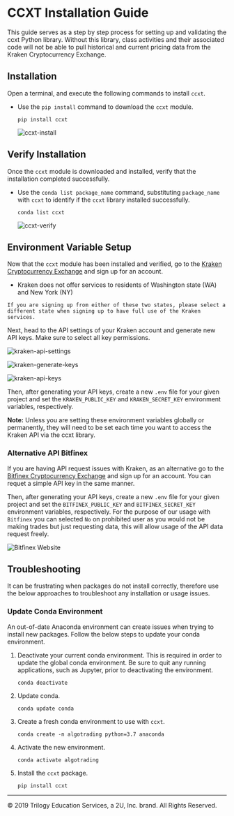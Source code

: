# CCXT Installation Guide

This guide serves as a step by step process for setting up and validating the ccxt Python library. Without this library, class activities and their associated code will not be able to pull historical and current pricing data from the Kraken Cryptocurrency Exchange.

## Installation

Open a terminal, and execute the following commands to install `ccxt`.

* Use the `pip install` command to download the `ccxt` module.

  ```shell
  pip install ccxt
  ```

  ![ccxt-install](Images/ccxt-install.png)

## Verify Installation

Once the `ccxt` module is downloaded and installed, verify that the installation completed successfully.

* Use the `conda list package_name` command, substituting `package_name` with `ccxt` to identify if the `ccxt` library installed successfully.

  ```shell
  conda list ccxt
  ```

  ![ccxt-verify](Images/ccxt-verify.png)

## Environment Variable Setup

Now that the `ccxt` module has been installed and verified, go to the [Kraken Cryptocurrency Exchange](https://www.kraken.com/en-us/) and sign up for an account.

- Kraken does not offer services to residents of Washington state (WA) and New York (NY)

```
If you are signing up from either of these two states, please select a different state when signing up to have full use of the Kraken services.
```

Next, head to the API settings of your Kraken account and generate new API keys. Make sure to select all key permissions.

  ![kraken-api-settings](Images/kraken-api-settings.png)

  ![kraken-generate-keys](Images/kraken-generate-keys.png)

  ![kraken-api-keys](Images/kraken-api-keys.png)

Then, after generating your API keys, create a new `.env` file for your given project and set the `KRAKEN_PUBLIC_KEY` and `KRAKEN_SECRET_KEY` environment variables, respectively. 

**Note:** Unless you are setting these environment variables globally or permanently, they will need to be set each time you want to access the Kraken API via the ccxt library.

### Alternative API Bitfinex

If you are having API request issues with Kraken, as an alternative go to the [Bitfinex Cryptocurrency Exchange](https://bitfinex.com/) and sign up for an account. You can requet a simple API key in the same manner. 

Then, after generating your API keys, create a new `.env` file for your given project and set the `BITFINEX_PUBLIC_KEY` and `BITFINEX_SECRET_KEY` environment variables, respectively. For the purpose of our usage with `Bitfinex` you can selected `No` on prohibited user as you would not be making trades but just requesting data, this will allow usage of the API data request freely. 

![Bitfinex Website](Images/bitfinex-website.png)

## Troubleshooting

It can be frustrating when packages do not install correctly, therefore use the below approaches to troubleshoot any installation or usage issues.

### Update Conda Environment

An out-of-date Anaconda environment can create issues when trying to install new packages. Follow the below steps to update your conda environment.

1. Deactivate your current conda environment. This is required in order to update the global conda environment. Be sure to quit any running applications, such as Jupyter, prior to deactivating the environment.

    ```shell
    conda deactivate
    ```

2. Update conda.

    ```shell
    conda update conda
    ```

3. Create a fresh conda environment to use with `ccxt`.

    ```shell
    conda create -n algotrading python=3.7 anaconda
    ```

4. Activate the new environment.

    ```shell
    conda activate algotrading
    ```

5. Install the `ccxt` package.

    ```shell
    pip install ccxt
    ```

---

© 2019 Trilogy Education Services, a 2U, Inc. brand. All Rights Reserved.
